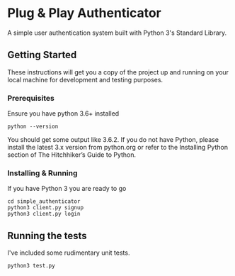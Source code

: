 # Plug & Play Authenticator

A simple user authentication system built with Python 3's Standard Library.

## Getting Started

These instructions will get you a copy of the project up and running on your local machine for development and testing purposes.

### Prerequisites

Ensure you have python 3.6+ installed

```
python --version
```
You should get some output like 3.6.2. If you do not have Python, please install the latest 3.x version from python.org or refer to the Installing Python section of The Hitchhiker’s Guide to Python.

### Installing & Running

If you have Python 3 you are ready to go
```
cd simple_authenticator
python3 client.py signup
python3 client.py login
```

## Running the tests

I've included some rudimentary unit tests.

```
python3 test.py
```
